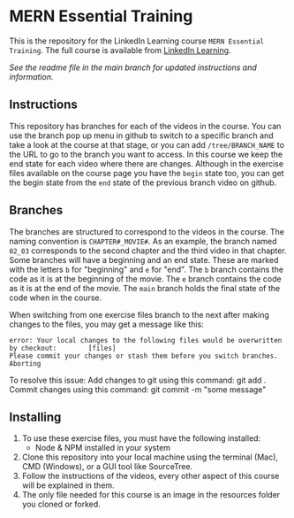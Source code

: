 # MERN Essential Training

This is the repository for the LinkedIn Learning course `MERN Essential Training`. The full course is available from [LinkedIn Learning][lil-course-url].

_See the readme file in the main branch for updated instructions and information._

## Instructions

This repository has branches for each of the videos in the course. You can use the branch pop up menu in github to switch to a specific branch and take a look at the course at that stage, or you can add `/tree/BRANCH_NAME` to the URL to go to the branch you want to access. In this course we keep the end state for each video where there are changes. Although in the exercise files available on the course page you have the `begin` state too, you can get the begin state from the `end` state of the previous branch video on github.

## Branches

The branches are structured to correspond to the videos in the course. The naming convention is `CHAPTER#_MOVIE#`. As an example, the branch named `02_03` corresponds to the second chapter and the third video in that chapter.
Some branches will have a beginning and an end state. These are marked with the letters `b` for "beginning" and `e` for "end". The `b` branch contains the code as it is at the beginning of the movie. The `e` branch contains the code as it is at the end of the movie. The `main` branch holds the final state of the code when in the course.

When switching from one exercise files branch to the next after making changes to the files, you may get a message like this:

    error: Your local changes to the following files would be overwritten by checkout:        [files]
    Please commit your changes or stash them before you switch branches.
    Aborting

To resolve this issue:
Add changes to git using this command: git add .
Commit changes using this command: git commit -m "some message"

## Installing

1. To use these exercise files, you must have the following installed:
   - Node & NPM installed in your system
2. Clone this repository into your local machine using the terminal (Mac), CMD (Windows), or a GUI tool like SourceTree.
3. Follow the instructions of the videos, every other aspect of this course will be explained in them.
4. The only file needed for this course is an image in the resources folder you cloned or forked.

[0]: # "Replace these placeholder URLs with actual course URLs"
[lil-course-url]: https://www.linkedin.com/learning/
[lil-thumbnail-url]: http://
